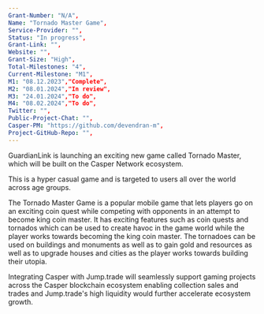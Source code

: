 ```yaml
---
Grant-Number: "N/A",
Name: "Tornado Master Game",
Service-Provider: "",
Status: "In progress",
Grant-Link: "",
Website: "",
Grant-Size: "High",
Total-Milestones: "4",
Current-Milestone: "M1",
M1: "08.12.2023","Complete",
M2: "08.01.2024","In review",
M3: "24.01.2024","To do",
M4: "08.02.2024","To do",
Twitter: "",
Public-Project-Chat: "",
Casper-PM: "https://github.com/devendran-m",
Project-GitHub-Repo: "",
---
```

<!--lang:en--> 
GuardianLink is launching an exciting new game called Tornado Master, which will be built on the Casper Network ecosystem. 

This is a hyper casual game and is targeted to users all over the world across age groups. 

The Tornado Master Game is a popular mobile game that lets players go on an exciting coin quest while competing with opponents in an attempt to become king coin master. It has exciting features such as coin quests and tornados which can be used to create havoc in the game world while the player works towards becoming the king coin master. 
The tornadoes can be used on buildings and monuments as well as to gain gold and resources as well as to upgrade houses and cities as the player works towards building their utopia.

Integrating Casper with Jump.trade will seamlessly support gaming projects across the Casper blockchain ecosystem enabling collection sales and trades and Jump.trade's high liquidity would further accelerate ecosystem growth.
<!--lang:es--] 
<!--lang:de--] 
<!--lang:fr--] 
<!--lang:pl--] 
<!--lang:uk--] 
[!--lang:*-->  
